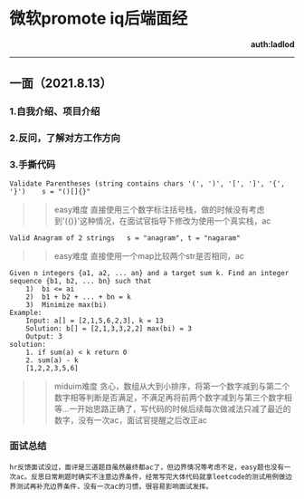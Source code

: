# 微软promote iq后端面经

<div align='right'><b>auth:ladlod</b></div>

**********************************************
## 一面（2021.8.13）
### 1.自我介绍、项目介绍
### 2.反问，了解对方工作方向
### 3.手撕代码
```Validate Parentheses (string contains chars '(', ')', '[', ']', '{', '}')	s = "()[]{}"```
>> easy难度 直接使用三个数字标注括号栈，做的时候没有考虑到'({)}'这种情况，在面试官指导下修改为使用一个真实栈，ac

```Valid Anagram of 2 strings	s = "anagram", t = "nagaram"```
>> easy难度 直接使用一个map比较两个str是否相同，ac

```
Given n integers {a1, a2, ... an} and a target sum k. Find an integer sequence {b1, b2, ... bn} such that
	1)	bi <= ai
	2)	b1 + b2 + ... + bn = k
	3)	Minimize max(bi)
Example:
	Input: a[] = [2,1,5,6,2,3], k = 13
	Solution: b[] = [2,1,3,3,2,2] max(bi) = 3
	Output: 3
solution:
	1. if sum(a) < k return 0
	2. sum(a) - k
	[1,2,2,3,5,6]
```
>> miduim难度 贪心，数组从大到小排序，将第一个数字减到与第二个数字相等判断是否满足，不满足再将前两个数字减到与第三个数字相等...一开始思路正确了，写代码的时候后续每次做减法只减了最近的数字，没有一次ac，面试官提醒之后改正ac
### 面试总结
    hr反馈面试没过，面评是三道题目虽然最终都ac了，但边界情况等考虑不足，easy题也没有一次ac。反思日常刷题时确实不注意边界条件，经常写完大体代码就拿leetcode的测试用例做边界测试再补充边界条件，没有一次ac的习惯，很容易影响面试发挥。